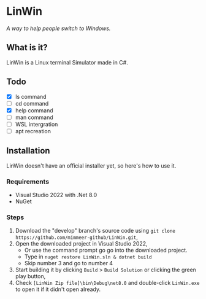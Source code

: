 # LinWin

*A way to help people switch to Windows.*

## What is it?

LinWin is a Linux terminal Simulator made in C#.

## Todo

- [x] ls command
- [ ] cd command
- [x] help command
- [ ] man command
- [ ] WSL intergration
- [ ] apt recreation

## Installation

LinWin doesn't have an official installer yet, so here's how to use it.

### Requirements

- Visual Studio 2022 with .Net 8.0
- NuGet

### Steps

1. Download the "develop" branch's source code using `git clone https://github.com/mimmeer-github/LinWin.git`,
2. Open the downloaded project in Visual Studio 2022,
     - Or use the command prompt go go into the downloaded project.
     - Type in `nuget restore LinWin.sln & dotnet build`
     - Skip number 3 and go to number 4
3. Start building it by clicking `Build` > `Build Solution` or clicking the green play button,
4. Check `[LinWin Zip file]\bin\Debug\net8.0` and double-click `LinWin.exe` to open it if it didn't open already.
